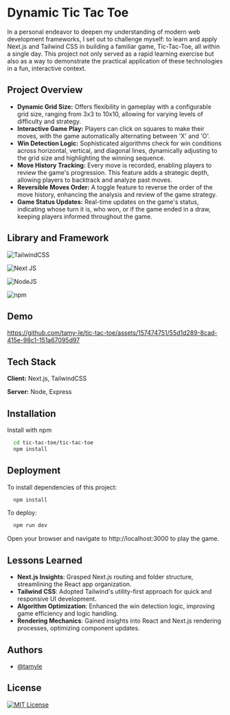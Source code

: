 
# Dynamic Tic Tac Toe

In a personal endeavor to deepen my understanding of modern web development frameworks, I set out to challenge myself: to learn and apply Next.js and Tailwind CSS in building a familiar game, Tic-Tac-Toe, all within a single day. This project not only served as a rapid learning exercise but also as a way to demonstrate the practical application of these technologies in a fun, interactive context.


## Project Overview
- **Dynamic Grid Size:** Offers flexibility in gameplay with a configurable grid size, ranging from 3x3 to 10x10, allowing for varying levels of difficulty and strategy.
- **Interactive Game Play:** Players can click on squares to make their moves, with the game automatically alternating between 'X' and 'O'.
- **Win Detection Logic:** Sophisticated algorithms check for win conditions across horizontal, vertical, and diagonal lines, dynamically adjusting to the grid size and highlighting the winning sequence.
- **Move History Tracking:** Every move is recorded, enabling players to review the game's progression. This feature adds a strategic depth, allowing players to backtrack and analyze past moves.
- **Reversible Moves Order:** A toggle feature to reverse the order of the move history, enhancing the analysis and review of the game strategy.
- **Game Status Updates:** Real-time updates on the game's status, indicating whose turn it is, who won, or if the game ended in a draw, keeping players informed throughout the game.

## Library and Framework 


![TailwindCSS](https://img.shields.io/badge/tailwindcss-%2338B2AC.svg?style=for-the-badge&logo=tailwind-css&logoColor=white)

![Next JS](https://img.shields.io/badge/Next-black?style=for-the-badge&logo=next.js&logoColor=white)

![NodeJS](https://img.shields.io/badge/node.js-20.11.0-6DA55F?style=for-the-badge&logo=node.js&logoColor=white)

![npm](https://img.shields.io/badge/npm-10.2.4-blue?logo=npm)
## Demo


https://github.com/tamy-le/tic-tac-toe/assets/157474751/55d1d289-8cad-415e-98c1-151a67095d97



## Tech Stack

**Client:** Next.js, TailwindCSS

**Server:** Node, Express


## Installation

Install with npm

```bash
  cd tic-tac-toe/tic-tac-toe
  npm install 
```
    
## Deployment

To install dependencies of this project:
```bash
  npm install
```

To deploy:
```bash
  npm run dev
```
Open your browser and navigate to http://localhost:3000 to play the game.

## Lessons Learned

- **Next.js Insights**: Grasped Next.js routing and folder structure, streamlining the React app organization.
- **Tailwind CSS**: Adopted Tailwind's utility-first approach for quick and responsive UI development.
- **Algorithm Optimization**: Enhanced the win detection logic, improving game efficiency and logic handling.
- **Rendering Mechanics**: Gained insights into React and Next.js rendering processes, optimizing component updates.

## Authors

- [@tamyle](https://github.com/tamy-le/)


## License


[![MIT License](https://img.shields.io/badge/License-MIT-green.svg)](https://choosealicense.com/licenses/mit/)
